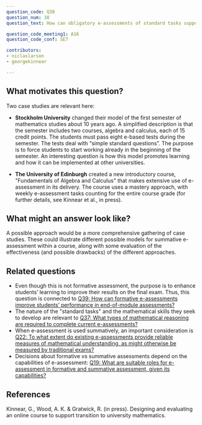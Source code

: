 ```yaml
---
question_code: Q38 
question_num: 38 
question_text: How can obligatory e-assessments of standard tasks support mathematical learning? 

question_code_meeting1: A16 
question_code_conf: SE7 

contributors:
- niclaslarson
- georgekinnear

---
```


## What motivates this question?

Two case studies are relevant here:

* **Stockholm University** changed their model of the first semester of mathematics studies about 10 years ago. A simplified description is that the semester includes two courses, algebra and calculus, each of 15 credit points. The students must pass eight e-based tests during the semester. The tests deal with “simple standard questions”. The purpose is to force students to start working already in the beginning of the semester. An interesting question is how this model promotes learning and how it can be implemented at other universities.

* **The University of Edinburgh** created a new introductory course, "Fundamentals of Algebra and Calculus" that makes extensive use of e-assessment in its delivery. The course uses a mastery approach, with weekly e-assessment tasks counting for the entire course grade (for further details, see Kinnear et al., in press).


## What might an answer look like?

A possible approach would be a more comprehensive gathering of case studies. These could illustrate different possible models for summative e-assessment within a course, along with some evaluation of the effectiveness (and possible drawbacks) of the different approaches.

## Related questions

* Even though this is not formative assessment, the purpose is to enhance students’ learning to improve their results on the final exam. Thus, this question is connected to [Q39: How can formative e-assessments improve students’ performance in end-of-module assessments?](Q39)
* The nature of the "standard tasks" and the mathematical skills they seek to develop are relevant to [Q37: What types of mathematical reasoning are required to complete current e-assessments?](Q37)
* When e-assessment is used summatively, an important consideration is [Q22: To what extent do existing e-assessments provide reliable measures of mathematical understanding, as might otherwise be measured by traditional exams?](Q22)
* Decisions about formative vs summative assessments depend on the capabilities of e-assessment: [Q19: What are suitable roles for e-assessment in formative and summative assessment, given its capabilities?](Q19)

## References

Kinnear, G., Wood, A. K. & Gratwick, R. (in press). Designing and evaluating an online course to support transition to university mathematics.